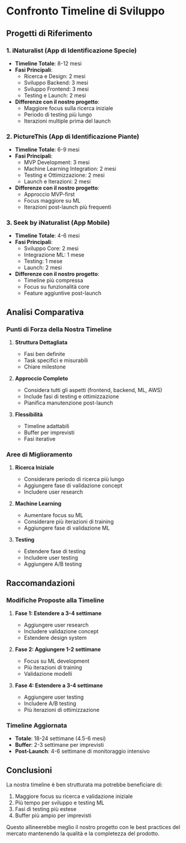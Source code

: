 # Confronto Timeline di Sviluppo

## Progetti di Riferimento

### 1. iNaturalist (App di Identificazione Specie)
- **Timeline Totale**: 8-12 mesi
- **Fasi Principali**:
  - Ricerca e Design: 2 mesi
  - Sviluppo Backend: 3 mesi
  - Sviluppo Frontend: 3 mesi
  - Testing e Launch: 2 mesi
- **Differenze con il nostro progetto**:
  - Maggiore focus sulla ricerca iniziale
  - Periodo di testing più lungo
  - Iterazioni multiple prima del launch

### 2. PictureThis (App di Identificazione Piante)
- **Timeline Totale**: 6-9 mesi
- **Fasi Principali**:
  - MVP Development: 3 mesi
  - Machine Learning Integration: 2 mesi
  - Testing e Ottimizzazione: 2 mesi
  - Launch e Iterazioni: 2 mesi
- **Differenze con il nostro progetto**:
  - Approccio MVP-first
  - Focus maggiore su ML
  - Iterazioni post-launch più frequenti

### 3. Seek by iNaturalist (App Mobile)
- **Timeline Totale**: 4-6 mesi
- **Fasi Principali**:
  - Sviluppo Core: 2 mesi
  - Integrazione ML: 1 mese
  - Testing: 1 mese
  - Launch: 2 mesi
- **Differenze con il nostro progetto**:
  - Timeline più compressa
  - Focus su funzionalità core
  - Feature aggiuntive post-launch

## Analisi Comparativa

### Punti di Forza della Nostra Timeline
1. **Struttura Dettagliata**
   - Fasi ben definite
   - Task specifici e misurabili
   - Chiare milestone

2. **Approccio Completo**
   - Considera tutti gli aspetti (frontend, backend, ML, AWS)
   - Include fasi di testing e ottimizzazione
   - Pianifica manutenzione post-launch

3. **Flessibilità**
   - Timeline adattabili
   - Buffer per imprevisti
   - Fasi iterative

### Aree di Miglioramento
1. **Ricerca Iniziale**
   - Considerare periodo di ricerca più lungo
   - Aggiungere fase di validazione concept
   - Includere user research

2. **Machine Learning**
   - Aumentare focus su ML
   - Considerare più iterazioni di training
   - Aggiungere fase di validazione ML

3. **Testing**
   - Estendere fase di testing
   - Includere user testing
   - Aggiungere A/B testing

## Raccomandazioni

### Modifiche Proposte alla Timeline
1. **Fase 1: Estendere a 3-4 settimane**
   - Aggiungere user research
   - Includere validazione concept
   - Estendere design system

2. **Fase 2: Aggiungere 1-2 settimane**
   - Focus su ML development
   - Più iterazioni di training
   - Validazione modelli

3. **Fase 4: Estendere a 3-4 settimane**
   - Aggiungere user testing
   - Includere A/B testing
   - Più iterazioni di ottimizzazione

### Timeline Aggiornata
- **Totale**: 18-24 settimane (4.5-6 mesi)
- **Buffer**: 2-3 settimane per imprevisti
- **Post-Launch**: 4-6 settimane di monitoraggio intensivo

## Conclusioni
La nostra timeline è ben strutturata ma potrebbe beneficiare di:
1. Maggiore focus su ricerca e validazione iniziale
2. Più tempo per sviluppo e testing ML
3. Fasi di testing più estese
4. Buffer più ampio per imprevisti

Questo allineerebbe meglio il nostro progetto con le best practices del mercato mantenendo la qualità e la completezza del prodotto. 